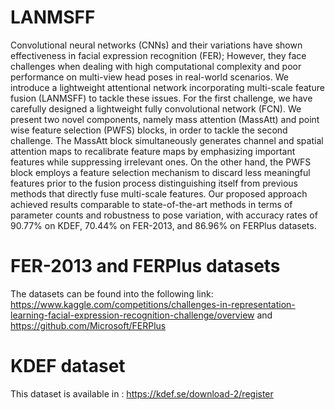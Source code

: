 # LANMSFF
Convolutional neural networks (CNNs) and their variations have shown effectiveness in facial expression recognition (FER); However, they face challenges when dealing with high computational complexity and poor performance on multi-view head poses in real-world scenarios. We introduce a lightweight attentional network incorporating multi-scale feature fusion (LANMSFF) to tackle these issues. For the first challenge, we have carefully designed a lightweight fully convolutional network (FCN). We present two novel components, namely mass attention (MassAtt) and point wise feature selection (PWFS) blocks, in order to tackle the second challenge. The MassAtt block simultaneously generates channel and spatial attention maps to recalibrate feature maps by emphasizing important features while suppressing irrelevant ones. On the other hand, the PWFS block employs a feature selection mechanism to discard less meaningful features prior to the fusion process distinguishing itself from previous methods that directly fuse multi-scale features. Our proposed approach achieved results comparable to state-of-the-art methods in terms of parameter counts and robustness to pose variation, with accuracy rates of 90.77% on KDEF, 70.44% on FER-2013, and 86.96% on FERPlus datasets.
# FER-2013 and FERPlus datasets
The datasets can be found into the following link: https://www.kaggle.com/competitions/challenges-in-representation-learning-facial-expression-recognition-challenge/overview and https://github.com/Microsoft/FERPlus
# KDEF dataset
This dataset is available in : https://kdef.se/download-2/register
